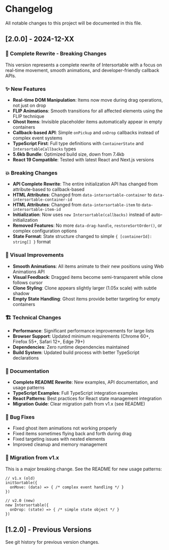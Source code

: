 # Changelog

All notable changes to this project will be documented in this file.

## [2.0.0] - 2024-12-XX

### 🚀 Complete Rewrite - Breaking Changes

This version represents a complete rewrite of Intersortable with a focus on real-time movement, smooth animations, and developer-friendly callback APIs.

### ✨ New Features

- **Real-time DOM Manipulation**: Items now move during drag operations, not just on drop
- **FLIP Animations**: Smooth transitions for all affected elements using the FLIP technique
- **Ghost Items**: Invisible placeholder items automatically appear in empty containers
- **Callback-based API**: Simple `onPickup` and `onDrop` callbacks instead of complex event systems
- **TypeScript First**: Full type definitions with `ContainerState` and `IntersortableCallbacks` types
- **5.6kb Bundle**: Optimized build size, down from 7.4kb
- **React 19 Compatible**: Tested with latest React and Next.js versions

### 💥 Breaking Changes

- **API Complete Rewrite**: The entire initialization API has changed from attribute-based to callback-based
- **HTML Attributes**: Changed from `data-intersortable-container` to `data-intersortable-container-id`
- **HTML Attributes**: Changed from `data-intersortable-item` to `data-intersortable-item-id`
- **Initialization**: Now uses `new Intersortable(callbacks)` instead of auto-initialization
- **Removed Features**: No more `data-drag-handle`, `restoreSortOrder()`, or complex configuration options
- **State Format**: State structure changed to simple `{ [containerId]: string[] }` format

### 🎨 Visual Improvements

- **Smooth Animations**: All items animate to their new positions using Web Animations API
- **Visual Feedback**: Dragged items become semi-transparent while clone follows cursor
- **Clone Styling**: Clone appears slightly larger (1.05x scale) with subtle shadow
- **Empty State Handling**: Ghost items provide better targeting for empty containers

### 🏗️ Technical Changes

- **Performance**: Significant performance improvements for large lists
- **Browser Support**: Updated minimum requirements (Chrome 60+, Firefox 55+, Safari 12+, Edge 79+)
- **Dependencies**: Zero runtime dependencies maintained
- **Build System**: Updated build process with better TypeScript declarations

### 📝 Documentation

- **Complete README Rewrite**: New examples, API documentation, and usage patterns
- **TypeScript Examples**: Full TypeScript integration examples
- **React Patterns**: Best practices for React state management integration
- **Migration Guide**: Clear migration path from v1.x (see README)

### 🐛 Bug Fixes

- Fixed ghost item animations not working properly
- Fixed items sometimes flying back and forth during drag
- Fixed targeting issues with nested elements
- Improved cleanup and memory management

### 🔄 Migration from v1.x

This is a major breaking change. See the README for new usage patterns:

```tsx
// v1.x (old)
initSortable({
  onMove: (data) => { /* complex event handling */ }
})

// v2.0 (new)
new Intersortable({
  onDrop: (state) => { /* simple state object */ }
})
```

## [1.2.0] - Previous Versions

See git history for previous version changes.
